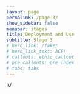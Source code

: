 ```yaml
---
layout: page
permalink: /page-3/
show_sidebar: false
menubar: stages
title: Deployment and Use
subtitle: Stage 3
# hero_link: /fake/
# hero_link_text: ACE!
# callouts: ethic_callout
# pre_callouts: pre_index
# tabs: tabs
---
```

IV


